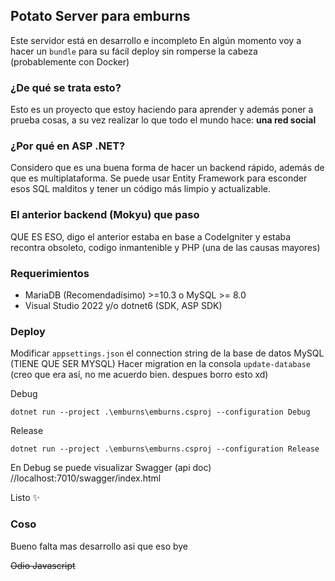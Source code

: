 ﻿## Potato Server para emburns

Este servidor está en desarrollo e incompleto
En algún momento voy a hacer un `bundle` para su fácil deploy sin romperse la cabeza (probablemente con Docker)

### ¿De qué se trata esto?

Esto es un proyecto que estoy haciendo para aprender y además poner a prueba cosas, a su vez realizar lo que todo el mundo hace: **una red social**

### ¿Por qué en ASP .NET?

Considero que es una buena forma de hacer un backend rápido, además de que es multiplataforma. 
Se puede usar Entity Framework para esconder esos SQL malditos y tener un código más limpio y actualizable.

### El anterior backend (Mokyu) que paso

QUE ES ESO, digo el anterior estaba en base a CodeIgniter y estaba recontra obsoleto, codigo inmantenible y PHP (una de las causas mayores)

### Requerimientos

- MariaDB (Recomendadísimo) >=10.3 o MySQL >= 8.0
- Visual Studio 2022 y/o dotnet6 (SDK, ASP SDK)

### Deploy

Modificar `appsettings.json` el connection string de la base de datos MySQL (TIENE QUE SER MYSQL)
Hacer migration en la consola `update-database` (creo que era así, no me acuerdo bien. despues borro esto xd)

Debug

`dotnet run --project .\emburns\emburns.csproj --configuration Debug`

Release

`dotnet run --project .\emburns\emburns.csproj --configuration Release`

En Debug se puede visualizar Swagger (api doc) //localhost:7010/swagger/index.html

Listo ✨

### Coso

Bueno falta mas desarrollo asi que eso bye

~~Odio Javascript~~